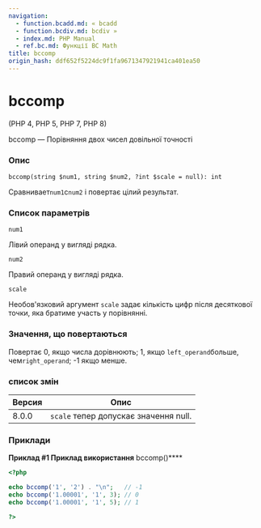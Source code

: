 ```yaml
---
navigation:
  - function.bcadd.md: « bcadd
  - function.bcdiv.md: bcdiv »
  - index.md: PHP Manual
  - ref.bc.md: Функції BC Math
title: bccomp
origin_hash: ddf652f5224dc9f1fa9671347921941ca401ea50
---
```

# bccomp

(PHP 4, PHP 5, PHP 7, PHP 8)

bccomp — Порівняння двох чисел довільної точності

### Опис

```methodsynopsis
bccomp(string $num1, string $num2, ?int $scale = null): int
```

Сравнивает`num1`с`num2` і повертає цілий результат.

### Список параметрів

`num1`

Лівий операнд у вигляді рядка.

`num2`

Правий операнд у вигляді рядка.

`scale`

Необов'язковий аргумент `scale` задає кількість цифр після десяткової точки, яка братиме участь у порівнянні.

### Значення, що повертаються

Повертає 0, якщо числа дорівнюють; 1, якщо `left_operand`больше, чем`right_operand`; -1 якщо менше.

### список змін

| Версия | Опис |
| --- | --- |
| 8.0.0 | `scale` тепер допускає значення null. |

### Приклади

**Приклад #1 Приклад використання** bccomp()\*\*\*\*

```php
<?php

echo bccomp('1', '2') . "\n";   // -1
echo bccomp('1.00001', '1', 3); // 0
echo bccomp('1.00001', '1', 5); // 1

?>
```
